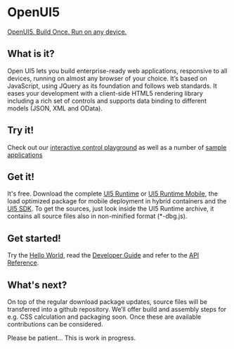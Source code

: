 OpenUI5
=======
[OpenUI5. Build Once. Run on any device.](http://sap.github.io/openui5/)

What is it?
----------- 
Open UI5 lets you build enterprise-ready web applications, responsive to all devices, running on almost any browser of your choice. It’s based on JavaScript, using JQuery as its foundation and follows web standards. It eases your development with a client-side HTML5 rendering library including a rich set of controls and supports data binding to different models (JSON, XML and OData).

Try it!
-------
Check out our [interactive control playground](https://openui5.hana.ondemand.com/#content/Controls/index.html) as well as a number of [sample applications](https://openui5.hana.ondemand.com/#demoapps.html)

Get it!
-------
It's free. Download the complete [UI5 Runtime](https://openui5.hana.ondemand.com/downloads/openui5-runtime-1.18.9.zip) or [UI5 Runtime Mobile](https://openui5.hana.ondemand.com/downloads/openui5-runtime-mobile-1.18.9.zip), the load optimized package for mobile deployment in hybrid containers and the [UI5 SDK](https://openui5.hana.ondemand.com/downloads/openui5-sdk-1.18.9.zip). To get the sources, just look inside the UI5 Runtime archive, it contains all source files also in non-minified format (*-dbg.js). 

Get started!
------------
Try the [Hello World](http://sap.github.io/openui5/getstarted.html), read the [Developer Guide](https://openui5.hana.ondemand.com/#docs/guide/Documentation.html) and refer to the [API Reference](https://openui5.hana.ondemand.com/#docs/api/symbols/sap.ui.html).

What's next?
------------
On top of the regular download package updates, source files will be transferred into a github repository. We’ll offer build and assembly steps for e.g. CSS calculation and packaging soon. Once these are available contributions can be considered.

Please be patient... This is work in progress.
